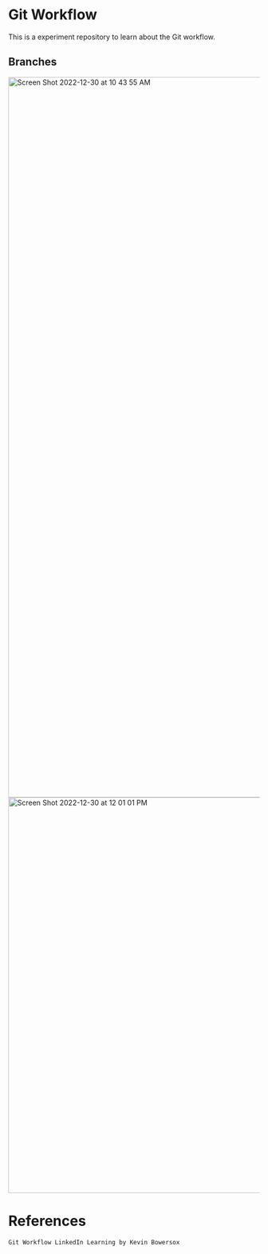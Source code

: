 # Git Workflow
This is a experiment repository to learn about the Git workflow.

## Branches
<img width="1442" alt="Screen Shot 2022-12-30 at 10 43 55 AM" src="https://user-images.githubusercontent.com/55692020/210029251-caad05a7-81a3-4cfb-8715-0a07b7887a93.png">
<img width="792" alt="Screen Shot 2022-12-30 at 12 01 01 PM" src="https://user-images.githubusercontent.com/55692020/210033215-10ed6a2c-0e5e-478c-a801-57ecf0b6fcfe.png">


# References
```
Git Workflow LinkedIn Learning by Kevin Bowersox
```

